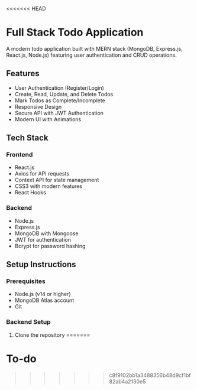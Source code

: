 <<<<<<< HEAD
# Full Stack Todo Application

A modern todo application built with MERN stack (MongoDB, Express.js, React.js, Node.js) featuring user authentication and CRUD operations.

## Features

- User Authentication (Register/Login)
- Create, Read, Update, and Delete Todos
- Mark Todos as Complete/Incomplete
- Responsive Design
- Secure API with JWT Authentication
- Modern UI with Animations

## Tech Stack

### Frontend
- React.js
- Axios for API requests
- Context API for state management
- CSS3 with modern features
- React Hooks

### Backend
- Node.js
- Express.js
- MongoDB with Mongoose
- JWT for authentication
- Bcrypt for password hashing

## Setup Instructions

### Prerequisites
- Node.js (v14 or higher)
- MongoDB Atlas account
- Git

### Backend Setup
1. Clone the repository 
=======
# To-do
>>>>>>> c8f9102bb1a3488356b48d9cf1bf82ab4a2130e5
